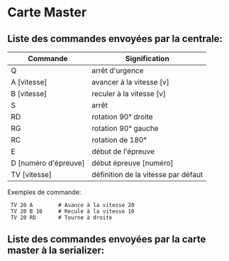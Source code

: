 # Carte Master

## Liste des commandes envoyées par la centrale:



Commande                     |        Signification
-----------------------------|--------------------------------------
  Q                          |          arrêt d'urgence
  A [vitesse]                |      avancer à la vitesse [v]
  B [vitesse]                |      reculer à la vitesse [v]
  S                          |              arrêt
  RD                         |        rotation 90° droite
  RG                         |        rotation 90° gauche
  RC                         |          rotation de 180°
  E                          |        début de l'épreuve
  D [numéro d'épreuve]       |       début épreuve [numéro]
  TV [vitesse]               | définition de la vitesse par défaut




Exemples de commande:
     
     TV 20 A        # Avance à la vitesse 20
     TV 20 B 10     # Recule à la vitesse 10
     TV 20 RD       # Tourne à droite 
     
## Liste des commandes envoyées par la carte master à la serializer:
